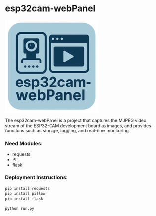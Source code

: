# esp32cam-webPanel

<img src="esp32cam-webPanel.png" width="300" height="300" alt="image">

The esp32cam-webPanel is a project that captures the MJPEG video stream of the ESP32-CAM development board as images, and provides functions such as storage, logging, and real-time monitoring.  

### Need Modules:

- requests
- PIL
- flask

### Deployment Instructions:



```python
pip install requests
pip install pillow
pip install flask
```

```python
python run.py
```